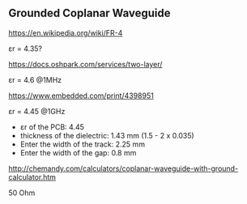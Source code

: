 ## Grounded Coplanar Waveguide

https://en.wikipedia.org/wiki/FR-4

εr = 4.35?

https://docs.oshpark.com/services/two-layer/

εr = 4.6 @1MHz

https://www.embedded.com/print/4398951

εr = 4.45 @1GHz


  * εr of the PCB: 4.45
  * thickness of the dielectric: 1.43 mm (1.5 - 2 x 0.035)
  * Enter the width of the track: 2.25 mm
  * Enter the width of the gap: 0.8 mm

http://chemandy.com/calculators/coplanar-waveguide-with-ground-calculator.htm

50 Ohm
  
